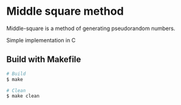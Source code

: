 # Middle square method
Middle-square is a method of generating pseudorandom numbers.

Simple implementation in C

## Build with Makefile
```bash
# Build
$ make

# Clean
$ make clean
```
